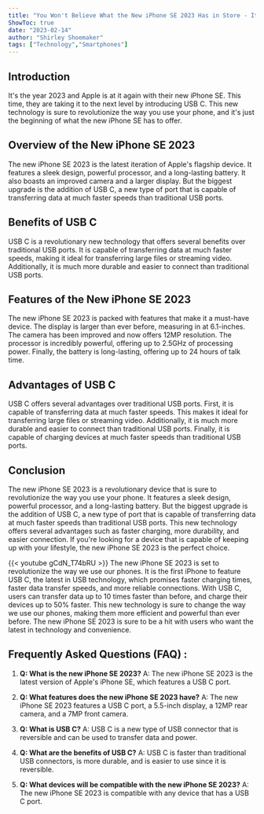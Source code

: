 ```yaml
---
title: "You Won't Believe What the New iPhone SE 2023 Has in Store - It's All About USB C!"
ShowToc: true 
date: "2023-02-14"
author: "Shirley Shoemaker" 
tags: ["Technology","Smartphones"]
---
```

## Introduction 

It's the year 2023 and Apple is at it again with their new iPhone SE. This time, they are taking it to the next level by introducing USB C. This new technology is sure to revolutionize the way you use your phone, and it's just the beginning of what the new iPhone SE has to offer. 

## Overview of the New iPhone SE 2023

The new iPhone SE 2023 is the latest iteration of Apple's flagship device. It features a sleek design, powerful processor, and a long-lasting battery. It also boasts an improved camera and a larger display. But the biggest upgrade is the addition of USB C, a new type of port that is capable of transferring data at much faster speeds than traditional USB ports. 

## Benefits of USB C

USB C is a revolutionary new technology that offers several benefits over traditional USB ports. It is capable of transferring data at much faster speeds, making it ideal for transferring large files or streaming video. Additionally, it is much more durable and easier to connect than traditional USB ports. 

## Features of the New iPhone SE 2023

The new iPhone SE 2023 is packed with features that make it a must-have device. The display is larger than ever before, measuring in at 6.1-inches. The camera has been improved and now offers 12MP resolution. The processor is incredibly powerful, offering up to 2.5GHz of processing power. Finally, the battery is long-lasting, offering up to 24 hours of talk time. 

## Advantages of USB C

USB C offers several advantages over traditional USB ports. First, it is capable of transferring data at much faster speeds. This makes it ideal for transferring large files or streaming video. Additionally, it is much more durable and easier to connect than traditional USB ports. Finally, it is capable of charging devices at much faster speeds than traditional USB ports. 

## Conclusion

The new iPhone SE 2023 is a revolutionary device that is sure to revolutionize the way you use your phone. It features a sleek design, powerful processor, and a long-lasting battery. But the biggest upgrade is the addition of USB C, a new type of port that is capable of transferring data at much faster speeds than traditional USB ports. This new technology offers several advantages such as faster charging, more durability, and easier connection. If you're looking for a device that is capable of keeping up with your lifestyle, the new iPhone SE 2023 is the perfect choice.

{{< youtube gCdN_T74bRU >}} 
The new iPhone SE 2023 is set to revolutionize the way we use our phones. It is the first iPhone to feature USB C, the latest in USB technology, which promises faster charging times, faster data transfer speeds, and more reliable connections. With USB C, users can transfer data up to 10 times faster than before, and charge their devices up to 50% faster. This new technology is sure to change the way we use our phones, making them more efficient and powerful than ever before. The new iPhone SE 2023 is sure to be a hit with users who want the latest in technology and convenience.

## Frequently Asked Questions (FAQ) :
1. **Q: What is the new iPhone SE 2023?**
A: The new iPhone SE 2023 is the latest version of Apple's iPhone SE, which features a USB C port.

2. **Q: What features does the new iPhone SE 2023 have?**
A: The new iPhone SE 2023 features a USB C port, a 5.5-inch display, a 12MP rear camera, and a 7MP front camera.

3. **Q: What is USB C?**
A: USB C is a new type of USB connector that is reversible and can be used to transfer data and power.

4. **Q: What are the benefits of USB C?**
A: USB C is faster than traditional USB connectors, is more durable, and is easier to use since it is reversible.

5. **Q: What devices will be compatible with the new iPhone SE 2023?**
A: The new iPhone SE 2023 is compatible with any device that has a USB C port.



